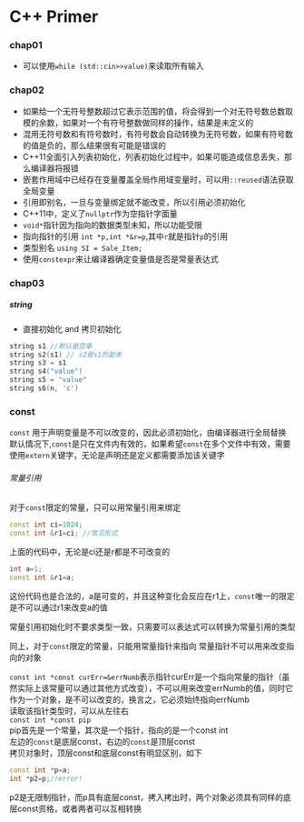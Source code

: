 # C++ Primer

### chap01
+ 可以使用`while (std::cin>>value)`来读取所有输入

### chap02
+ 如果给一个无符号整数超过它表示范围的值，将会得到一个对无符号数总数取模的余数，如果对一个有符号整数做同样的操作，结果是未定义的
+ 混用无符号数和有符号数时，有符号数会自动转换为无符号数，如果有符号数的值是负的，那么结果很有可能是错误的
+ C++11全面引入列表初始化，列表初始化过程中，如果可能造成信息丢失，那么编译器将报错
+ 嵌套作用域中已经存在变量覆盖全局作用域变量时，可以用`::reused`语法获取全局变量
+ 引用即别名，一旦与变量绑定就不能改变，所以引用必须初始化
+ C++11中，定义了`nullptr`作为空指针字面量
+ `void*`指针因为指向的数据类型未知，所以功能受限
+ 指向指针的引用 `int *p,int *&r=p`,其中`r`就是指针`p`的引用
+ 类型别名 `using SI = Sale_Item;`
+ 使用`constexpr`来让编译器确定变量值是否是常量表达式

### chap03
##### string
+ 直接初始化 and 拷贝初始化
```C++
string s1 //默认是空串
string s2(s1) // s2是s1的副本
string s3 = s1
string s4("value")
string s5 = "value"
string s6(n, 'c')
```

### const
`const` 用于声明变量是不可以改变的，因此必须初始化，由编译器进行全局替换
默认情况下,`const`是只在文件内有效的，如果希望`const`在多个文件中有效，需要使用`extern`关键字，无论是声明还是定义都需要添加该关键字

###### 常量引用
对于`const`限定的常量，只可以用常量引用来绑定
```C++
const int ci=1024;
const int &r1=ci; //常见形式
```
上面的代码中，无论是ci还是r都是不可改变的
```C++
int a=1;
const int &r1=a;
```
这份代码也是合法的，a是可变的，并且这种变化会反应在r1上，`const`唯一的限定是不可以通过r1来改变a的值

常量引用初始化时不要求类型一致，只需要可以表达式可以转换为常量引用的类型

同上，对于`const`限定的常量，只能用常量指针来指向
常量指针不可以用来改变指向的对象

`const int *const curErr=&errNumb`表示指针curErr是一个指向常量的指针（虽然实际上该常量可以通过其他方式改变），不可以用来改变errNumb的值，同时它作为一个对象，是不可以改变的，换言之，它必须始终指向errNumb  
读取该指针类型时，可以从左往右  
`const int *const pip`  
pip首先是一个常量，其次是一个指针，指向的是一个const int  
左边的`const`是底层const，右边的`const`是顶层const  
拷贝对象时，顶层const和底层const有明显区别，如下  
```C++
const int *p=a;
int *p2=p;//error!
```
p2是无限制指针，而p具有底层const，拷入拷出时，两个对象必须具有同样的底层const资格，或者两者可以互相转换
